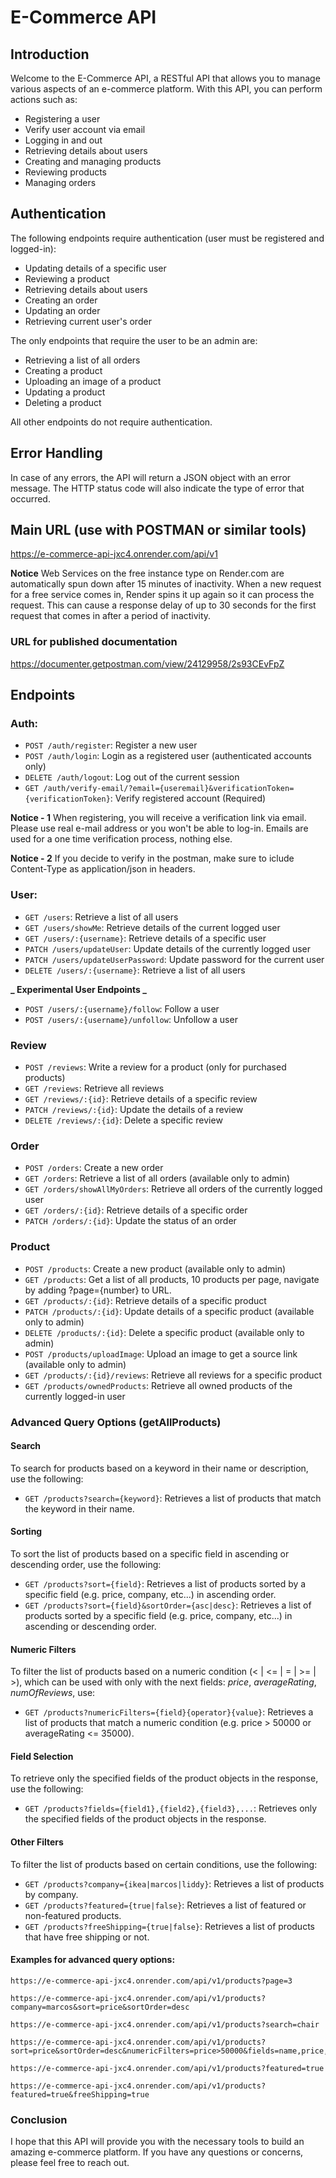# E-Commerce API

## Introduction

Welcome to the E-Commerce API, a RESTful API that allows you to manage various aspects of an e-commerce platform. With this API, you can perform actions such as:

- Registering a user
- Verify user account via email
- Logging in and out
- Retrieving details about users
- Creating and managing products
- Reviewing products
- Managing orders

## Authentication

The following endpoints require authentication (user must be registered and logged-in):

- Updating details of a specific user
- Reviewing a product
- Retrieving details about users
- Creating an order
- Updating an order
- Retrieving current user's order

The only endpoints that require the user to be an admin are:

- Retrieving a list of all orders
- Creating a product
- Uploading an image of a product
- Updating a product
- Deleting a product

All other endpoints do not require authentication.

## Error Handling

In case of any errors, the API will return a JSON object with an error message. The HTTP status code will also indicate the type of error that occurred.

## Main URL (use with POSTMAN or similar tools)

https://e-commerce-api-jxc4.onrender.com/api/v1

**Notice**
Web Services on the free instance type on Render.com are automatically spun down after 15 minutes of inactivity. When a new request for a free service comes in, Render spins it up again so it can process the request.
This can cause a response delay of up to 30 seconds for the first request that comes in after a period of inactivity.

### URL for published documentation

https://documenter.getpostman.com/view/24129958/2s93CEvFpZ

## Endpoints

### Auth:

- `POST /auth/register`: Register a new user
- `POST /auth/login`: Login as a registered user (authenticated accounts only)
- `DELETE /auth/logout`: Log out of the current session
- `GET /auth/verify-email/?email={useremail}&verificationToken={verificationToken}`: Verify registered account (Required)

**Notice - 1**
When registering, you will receive a verification link via email. Please use real e-mail address or you won't be able to log-in. Emails are used for a one time verification process, nothing else.

**Notice - 2**
If you decide to verify in the postman, make sure to iclude Content-Type as application/json in headers.

### User:

- `GET /users`: Retrieve a list of all users
- `GET /users/showMe`: Retrieve details of the current logged user
- `GET /users/:{username}`: Retrieve details of a specific user
- `PATCH /users/updateUser`: Update details of the currently logged user
- `PATCH /users/updateUserPassword`: Update password for the current user
- `DELETE /users/:{username}`: Retrieve a list of all users

**_ Experimental User Endpoints _**

- `POST /users/:{username}/follow`: Follow a user
- `POST /users/:{username}/unfollow`: Unfollow a user

### Review

- `POST /reviews`: Write a review for a product (only for purchased products)
- `GET /reviews`: Retrieve all reviews
- `GET /reviews/:{id}`: Retrieve details of a specific review
- `PATCH /reviews/:{id}`: Update the details of a review
- `DELETE /reviews/:{id}`: Delete a specific review

### Order

- `POST /orders`: Create a new order
- `GET /orders`: Retrieve a list of all orders (available only to admin)
- `GET /orders/showAllMyOrders`: Retrieve all orders of the currently logged user
- `GET /orders/:{id}`: Retrieve details of a specific order
- `PATCH /orders/:{id}`: Update the status of an order

### Product

- `POST /products`: Create a new product (available only to admin)
- `GET /products`: Get a list of all products, 10 products per page, navigate by adding ?page={number} to URL.
- `GET /products/:{id}`: Retrieve details of a specific product
- `PATCH /products/:{id}`: Update details of a specific product (available only to admin)
- `DELETE /products/:{id}`: Delete a specific product (available only to admin)
- `POST /products/uploadImage`: Upload an image to get a source link (available only to admin)
- `GET /products/:{id}/reviews`: Retrieve all reviews for a specific product
- `GET /products/ownedProducts`: Retrieve all owned products of the currently logged-in user

### Advanced Query Options (getAllProducts)

#### Search

To search for products based on a keyword in their name or description, use the following:

- `GET /products?search={keyword}`:
  Retrieves a list of products that match the keyword in their name.

#### Sorting

To sort the list of products based on a specific field in ascending or descending order, use the following:

- `GET /products?sort={field}`:
  Retrieves a list of products sorted by a specific field (e.g. price, company, etc...) in ascending order.
- `GET /products?sort={field}&sortOrder={asc|desc}`:
  Retrieves a list of products sorted by a specific field (e.g. price, company, etc...) in ascending or descending order.

#### Numeric Filters

To filter the list of products based on a numeric condition (< | <= | = | >= | >),
which can be used with only with the next fields: <i>price</i>, <i>averageRating</i>, <i>numOfReviews</i>, use:

- `GET /products?numericFilters={field}{operator}{value}`:
  Retrieves a list of products that match a numeric condition (e.g. price > 50000 or averageRating <= 35000).

#### Field Selection

To retrieve only the specified fields of the product objects in the response, use the following:

- `GET /products?fields={field1},{field2},{field3},...`:
  Retrieves only the specified fields of the product objects in the response.

#### Other Filters

To filter the list of products based on certain conditions, use the following:

- `GET /products?company={ikea|marcos|liddy}`:
  Retrieves a list of products by company.
- `GET /products?featured={true|false}`:
  Retrieves a list of featured or non-featured products.
- `GET /products?freeShipping={true|false}`:
  Retrieves a list of products that have free shipping or not.

#### Examples for advanced query options:

```
https://e-commerce-api-jxc4.onrender.com/api/v1/products?page=3
```

```
https://e-commerce-api-jxc4.onrender.com/api/v1/products?company=marcos&sort=price&sortOrder=desc
```

```
https://e-commerce-api-jxc4.onrender.com/api/v1/products?search=chair
```

```
https://e-commerce-api-jxc4.onrender.com/api/v1/products?sort=price&sortOrder=desc&numericFilters=price>50000&fields=name,price,company
```

```
https://e-commerce-api-jxc4.onrender.com/api/v1/products?featured=true
```

```
https://e-commerce-api-jxc4.onrender.com/api/v1/products?featured=true&freeShipping=true
```

### Conclusion

I hope that this API will provide you with the necessary tools to build an amazing e-commerce platform. If you have any questions or concerns, please feel free to reach out.
